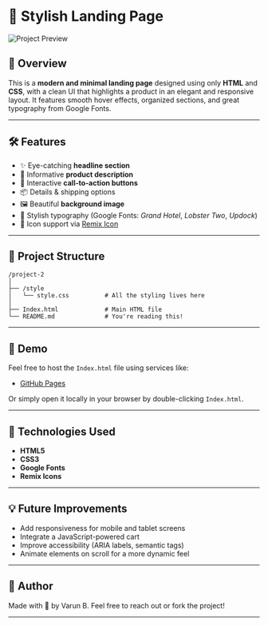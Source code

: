 # 🌟 Stylish Landing Page

![Project Preview](https://github.com/user-attachments/assets/27757bc7-55f6-4745-b221-c5b8d03f9af0)


## 📄 Overview

This is a **modern and minimal landing page** designed using only **HTML** and **CSS**, with a clean UI that highlights a product in an elegant and responsive layout. It features smooth hover effects, organized sections, and great typography from Google Fonts.

---

## 🛠️ Features

- ✨ Eye-catching **headline section**
- 📝 Informative **product description**
- 🛒 Interactive **call-to-action buttons**
- 📦 Details & shipping options
- 🖼️ Beautiful **background image**
- 🎨 Stylish typography (Google Fonts: *Grand Hotel*, *Lobster Two*, *Updock*)
- 💬 Icon support via [Remix Icon](https://remixicon.com/)

---

## 📁 Project Structure

```
/project-2
│
├── /style
│   └── style.css          # All the styling lives here
│
├── Index.html             # Main HTML file
└── README.md              # You're reading this!
```

---

## 🔗 Demo

Feel free to host the `Index.html` file using services like:

- [GitHub Pages]()

Or simply open it locally in your browser by double-clicking `Index.html`.

---

## 🚀 Technologies Used

- **HTML5**
- **CSS3**
- **Google Fonts**
- **Remix Icons**

---

## 💡 Future Improvements

- Add responsiveness for mobile and tablet screens
- Integrate a JavaScript-powered cart
- Improve accessibility (ARIA labels, semantic tags)
- Animate elements on scroll for a more dynamic feel

---

## 🙌 Author

Made with 💛 by Varun B. 
Feel free to reach out or fork the project!

---